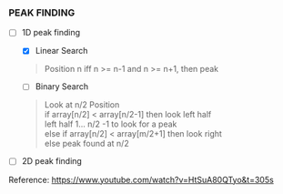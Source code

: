 ### PEAK FINDING ###
- [ ] 1D peak finding
    - [x] Linear Search
    > Position n iff n >= n-1 and n >= n+1, then peak

    - [ ] Binary Search
    > Look at n/2 Position  
    > if array[n/2] < array[n/2-1] then look left half  
    > left half 1... n/2 -1 to look for a peak  
    > else if array[n/2] < array[m/2+1] then look right  
    > else peak found at n/2


- [ ] 2D peak finding

Reference: https://www.youtube.com/watch?v=HtSuA80QTyo&t=305s
